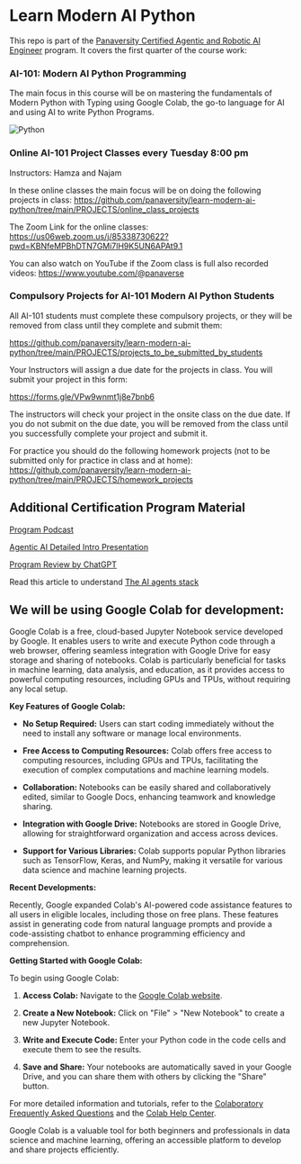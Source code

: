 # Learn Modern AI Python

This repo is part of the [Panaversity Certified Agentic and Robotic AI Engineer](https://docs.google.com/document/d/15usu1hkrrRLRjcq_3nCTT-0ljEcgiC44iSdvdqrCprk/edit?usp=sharing) program. It covers the first quarter of the course work:

### AI-101: Modern AI Python Programming

The main focus in this course will be on mastering the fundamentals of Modern Python with Typing using Google Colab, the go-to language for AI and using AI to write Python Programs. 

![Python](top-python.webp)

### Online AI-101 Project Classes every Tuesday 8:00 pm

Instructors: Hamza and Najam

In these online classes the main focus will be on doing the following projects in class:
https://github.com/panaversity/learn-modern-ai-python/tree/main/PROJECTS/online_class_projects

The Zoom Link for the online classes:
https://us06web.zoom.us/j/85338730622?pwd=KBNfeMPBhDTN7GMi7lH9K5UN6APAt9.1

You can also watch on YouTube if the Zoom class is full also recorded videos: 
https://www.youtube.com/@panaverse

### Compulsory Projects for AI-101 Modern AI Python Students

All AI-101 students must complete these compulsory projects, or they will be removed from class until they complete and submit them:

https://github.com/panaversity/learn-modern-ai-python/tree/main/PROJECTS/projects_to_be_submitted_by_students

Your Instructors will assign a due date for the projects in class. You will submit your project in this form:

https://forms.gle/VPw9wnmt1j8e7bnb6

The instructors will check your project in the onsite class on the due date. If you do not submit on the due date, you will be removed from
the class until you successfully complete your project and submit it.

For practice you should do the following homework projects (not to be submitted only for practice in class and at home):
https://github.com/panaversity/learn-modern-ai-python/tree/main/PROJECTS/homework_projects




## Additional Certification Program Material

[Program Podcast](https://youtu.be/ViRWA4wLI8k)

[Agentic AI Detailed Intro Presentation](https://bit.ly/4hTqT4G)

[Program Review by ChatGPT](https://chatgpt.com/share/6732a6f1-a3c4-8001-99cb-1b272c3b3881)

Read this article to understand [The AI agents stack](https://www.letta.com/blog/ai-agents-stack)

## We will be using Google Colab for development:

Google Colab is a free, cloud-based Jupyter Notebook service developed by Google. It enables users to write and execute Python code through a web browser, offering seamless integration with Google Drive for easy storage and sharing of notebooks. Colab is particularly beneficial for tasks in machine learning, data analysis, and education, as it provides access to powerful computing resources, including GPUs and TPUs, without requiring any local setup. 

**Key Features of Google Colab:**

- **No Setup Required:** Users can start coding immediately without the need to install any software or manage local environments. 

- **Free Access to Computing Resources:** Colab offers free access to computing resources, including GPUs and TPUs, facilitating the execution of complex computations and machine learning models. 

- **Collaboration:** Notebooks can be easily shared and collaboratively edited, similar to Google Docs, enhancing teamwork and knowledge sharing. 

- **Integration with Google Drive:** Notebooks are stored in Google Drive, allowing for straightforward organization and access across devices. 

- **Support for Various Libraries:** Colab supports popular Python libraries such as TensorFlow, Keras, and NumPy, making it versatile for various data science and machine learning projects. 

**Recent Developments:**

Recently, Google expanded Colab's AI-powered code assistance features to all users in eligible locales, including those on free plans. These features assist in generating code from natural language prompts and provide a code-assisting chatbot to enhance programming efficiency and comprehension. 

**Getting Started with Google Colab:**

To begin using Google Colab:

1. **Access Colab:** Navigate to the [Google Colab website](https://colab.research.google.com/).

2. **Create a New Notebook:** Click on "File" > "New Notebook" to create a new Jupyter Notebook.

3. **Write and Execute Code:** Enter your Python code in the code cells and execute them to see the results.

4. **Save and Share:** Your notebooks are automatically saved in your Google Drive, and you can share them with others by clicking the "Share" button.

For more detailed information and tutorials, refer to the [Colaboratory Frequently Asked Questions](https://research.google.com/colaboratory/faq.html) and the [Colab Help Center](https://support.google.com/colab/).

Google Colab is a valuable tool for both beginners and professionals in data science and machine learning, offering an accessible platform to develop and share projects efficiently. 

